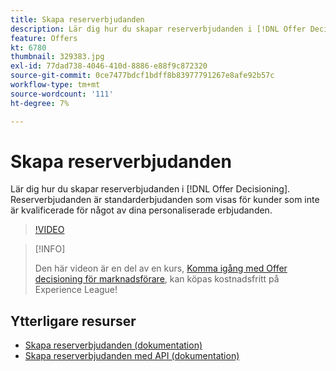 ```yaml
---
title: Skapa reserverbjudanden
description: Lär dig hur du skapar reserverbjudanden i [!DNL Offer Decisioning]. Reserverbjudanden har tillhörande regler som hjälper dig att visa dem endast för relevanta kunder.
feature: Offers
kt: 6780
thumbnail: 329383.jpg
exl-id: 77dad738-4046-410d-8886-e88f9c872320
source-git-commit: 0ce7477bdcf1bdff8b83977791267e8afe92b57c
workflow-type: tm+mt
source-wordcount: '111'
ht-degree: 7%

---
```


# Skapa reserverbjudanden

Lär dig hur du skapar reserverbjudanden i [!DNL Offer Decisioning]. Reserverbjudanden är standarderbjudanden som visas för kunder som inte är kvalificerade för något av dina personaliserade erbjudanden.

>[!VIDEO](https://video.tv.adobe.com/v/329383?quality=12&learn=on)

>[!INFO]
>
> Den här videon är en del av en kurs, [Komma igång med Offer decisioning för marknadsförare](https://experienceleague.adobe.com/?recommended=ExperiencePlatform-U-1-2020.1.offerdecisioning), kan köpas kostnadsfritt på Experience League!


## Ytterligare resurser

* [Skapa reserverbjudanden (dokumentation)](https://experienceleague.adobe.com/docs/journey-optimizer/using/offer-decisioniong/managing-offers-in-the-offer-library/creating-fallback-offers.html)
* [Skapa reserverbjudanden med API (dokumentation)](https://experienceleague.adobe.com/docs/journey-optimizer/using/offer-decisioniong/api-reference/offers-api/fallback-offers/create.html)
